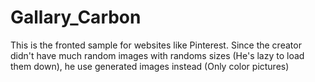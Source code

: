 # Gallary_Carbon
This is the fronted sample for websites like Pinterest. Since the creator didn't have much random images with randoms sizes (He's lazy to load them down), he use generated images instead (Only color pictures)
